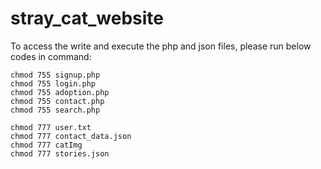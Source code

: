 # stray_cat_website


To access the write and execute the php and json files, please run below codes in command:
```
chmod 755 signup.php
chmod 755 login.php
chmod 755 adoption.php
chmod 755 contact.php
chmod 755 search.php

chmod 777 user.txt
chmod 777 contact_data.json
chmod 777 catImg
chmod 777 stories.json
```
